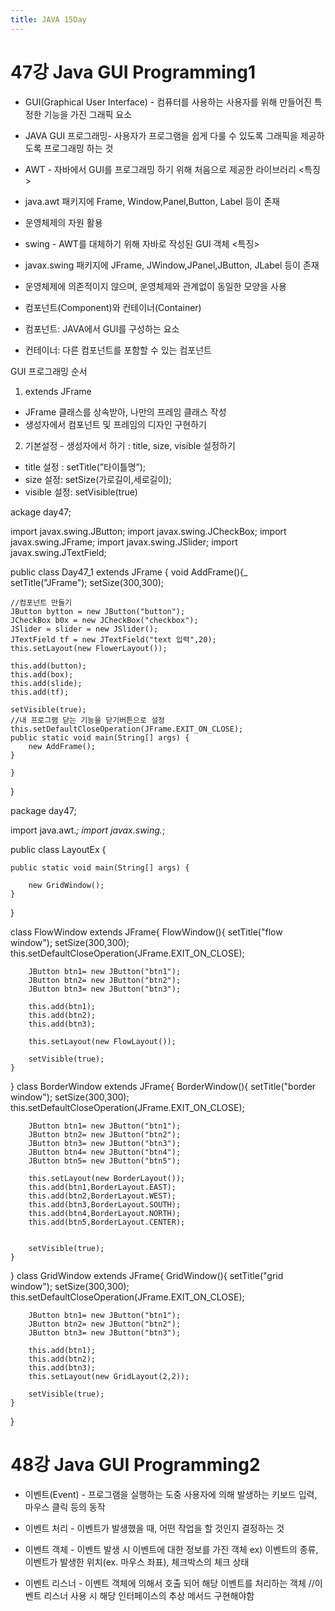 ```yaml
---
title: JAVA 15Day
---
```



# 47강 Java GUI Programming1


- GUI(Graphical User Interface) - 컴퓨터를 사용하는 사용자를 위해 만들어진 특정한 기능을 가진 그래픽 요소
- JAVA GUI 프로그래밍- 사용자가 프로그램을 쉽게 다룰 수 있도록 그래픽을 제공하도록 프로그래밍 하는 것


- AWT - 자바에서 GUI를 프로그래밍 하기 위해 처음으로 제공한 라이브러리
<특징> 
- java.awt 패키지에 Frame, Window,Panel,Button, Label 등이 존재
- 운영체제의 자원 활용


- swing - AWT를 대체하기 위해 자바로 작성된 GUI 객체
<특징>
- javax.swing 패키지에 JFrame, JWindow,JPanel,JButton, JLabel 등이 존재
- 운영체제에 의존적이지 않으며, 운영체제와 관계없이 동일한 모양을 사용

- 컴포넌트(Component)와 컨테이너(Container)
- 컴포넌트: JAVA에서 GUI를 구성하는 요소
- 컨테이너: 다른 컴포넌트를 포함할 수 있는 컴포넌트


GUI 프로그래밍 순서
1. extends JFrame
- JFrame 클래스를 상속받아, 나만의 프레임 클래스 작성
- 생성자에서 컴포넌트 및 프레임의 디자인 구현하기
2. 기본설정 - 생성자에서 하기
: title, size, visible 설정하기
- title 설정 : setTitle(”타이틀명”);
- size 설정: setSize(가로길이,세로길이);
- visible 설정: setVisible(true)


ackage day47;


import javax.swing.JButton;
import javax.swing.JCheckBox;
import javax.swing.JFrame;
import javax.swing.JSlider;
import javax.swing.JTextField;

public class Day47_1 extends JFrame {
	void AddFrame(){_
	setTitle("JFrame");
	setSize(300,300);
	
	//컴포넌트 만들기
	JButton bytton = new JButton("button");
	JCheckBox b0x = new JCheckBox("checkbox");
	JSlider = slider = new JSlider();
	JTextField tf = new JTextField("text 입력",20);
	this.setLayout(new FlowerLayout());
	
	this.add(button);
	this.add(box);
	this.add(slide);
	this.add(tf);
	
	setVisible(true);
	//내 프로그램 닫는 기능을 닫기버튼으로 설정
	this.setDefaultCloseOperation(JFrame.EXIT_ON_CLOSE);
	public static void main(String[] args) {
		new AddFrame();
	}
		
	}

}




package day47;

import java.awt.*;
import javax.swing.*;

public class LayoutEx {

	public static void main(String[] args) {
  
		new GridWindow();
	}
}

class FlowWindow extends JFrame{
	FlowWindow(){
		setTitle("flow window");
		setSize(300,300);
		this.setDefaultCloseOperation(JFrame.EXIT_ON_CLOSE);
		
		JButton btn1= new JButton("btn1");
		JButton btn2= new JButton("btn2");
		JButton btn3= new JButton("btn3");
		
		this.add(btn1);
		this.add(btn2);
		this.add(btn3);
		
		this.setLayout(new FlowLayout());
		
		setVisible(true);
	}
}
class BorderWindow extends JFrame{
	BorderWindow(){
		setTitle("border window");
		setSize(300,300);
		this.setDefaultCloseOperation(JFrame.EXIT_ON_CLOSE);
		
		JButton btn1= new JButton("btn1");
		JButton btn2= new JButton("btn2");
		JButton btn3= new JButton("btn3");
		JButton btn4= new JButton("btn4");
		JButton btn5= new JButton("btn5");
		
		this.setLayout(new BorderLayout());
		this.add(btn1,BorderLayout.EAST);
		this.add(btn2,BorderLayout.WEST);
		this.add(btn3,BorderLayout.SOUTH);
		this.add(btn4,BorderLayout.NORTH);
		this.add(btn5,BorderLayout.CENTER);
		
		
		setVisible(true);
	}
}
class GridWindow extends JFrame{
	GridWindow(){
		setTitle("grid window");
		setSize(300,300);
		this.setDefaultCloseOperation(JFrame.EXIT_ON_CLOSE);
		

		JButton btn1= new JButton("btn1");
		JButton btn2= new JButton("btn2");
		JButton btn3= new JButton("btn3");
		
		this.add(btn1);
		this.add(btn2);
		this.add(btn3);
		this.setLayout(new GridLayout(2,2));
		
		setVisible(true);
	}
}



# 48강 Java GUI Programming2

- 이벤트(Event) - 프로그램을 실행하는 도중 사용자에 의해 발생하는 키보드 입력, 마우스 클릭 등의 동작
- 이벤트 처리 - 이벤트가 발생했을 때, 어떤 작업을 할 것인지 결정하는 것

- 이벤트 객체 - 이벤트 발생 시 이벤트에 대한 정보를 가진 객체
ex) 이벤트의 종류, 이벤트가 발생한 위치(ex. 마우스 좌표), 체크박스의 체크 상태
- 이벤트 리스너 - 이벤트 객체에 의해서 호출 되어 해당 이벤트를 처리하는 객체
//이벤트 리스너 사용 시 해당 인터페이스의 추상 메서드 구현해야함

